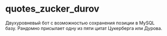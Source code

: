 # quotes_zucker_durov
Двухуровневый бот с возможностью сохранения позиции в MySQL базу.
Рандомно присылает одну из пяти цитат Цукерберга или Дурова.
